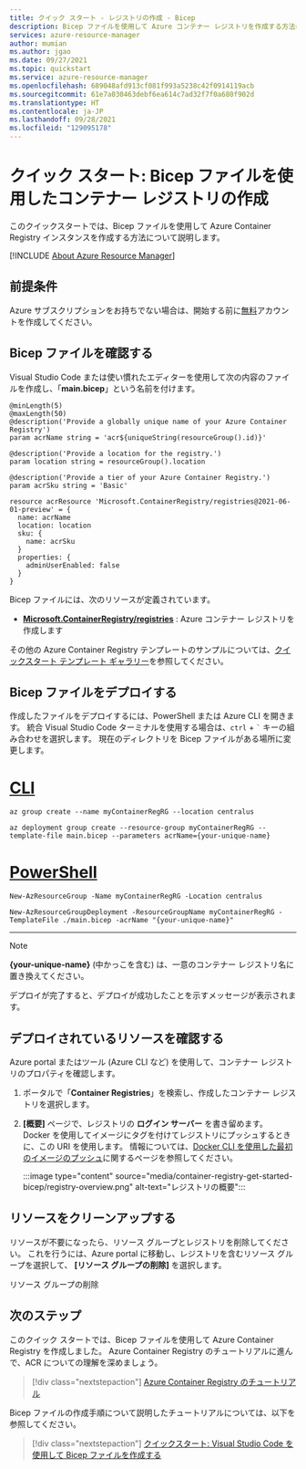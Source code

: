 ```yaml
---
title: クイック スタート - レジストリの作成 - Bicep
description: Bicep ファイルを使用して Azure コンテナー レジストリを作成する方法について説明します。
services: azure-resource-manager
author: mumian
ms.author: jgao
ms.date: 09/27/2021
ms.topic: quickstart
ms.service: azure-resource-manager
ms.openlocfilehash: 689048afd913cf081f993a5238c42f0914119acb
ms.sourcegitcommit: 61e7a030463debf6ea614c7ad32f7f0a680f902d
ms.translationtype: HT
ms.contentlocale: ja-JP
ms.lasthandoff: 09/28/2021
ms.locfileid: "129095178"
---
```

# <a name="quickstart-create-a-container-registry-by-using-a-bicep-file"></a>クイック スタート: Bicep ファイルを使用したコンテナー レジストリの作成

このクイックスタートでは、Bicep ファイルを使用して Azure Container Registry インスタンスを作成する方法について説明します。

[!INCLUDE [About Azure Resource Manager](../../includes/resource-manager-quickstart-bicep-introduction.md)]

## <a name="prerequisites"></a>前提条件

Azure サブスクリプションをお持ちでない場合は、開始する前に[無料](https://azure.microsoft.com/free/)アカウントを作成してください。

## <a name="review-the-bicep-file"></a>Bicep ファイルを確認する

Visual Studio Code または使い慣れたエディターを使用して次の内容のファイルを作成し、「**main.bicep**」という名前を付けます。

```bicep
@minLength(5)
@maxLength(50)
@description('Provide a globally unique name of your Azure Container Registry')
param acrName string = 'acr${uniqueString(resourceGroup().id)}'

@description('Provide a location for the registry.')
param location string = resourceGroup().location

@description('Provide a tier of your Azure Container Registry.')
param acrSku string = 'Basic'

resource acrResource 'Microsoft.ContainerRegistry/registries@2021-06-01-preview' = {
  name: acrName
  location: location
  sku: {
    name: acrSku
  }
  properties: {
    adminUserEnabled: false
  }
}
```

Bicep ファイルには、次のリソースが定義されています。

* **[Microsoft.ContainerRegistry/registries](/azure/templates/microsoft.containerregistry/registries)** : Azure コンテナー レジストリを作成します

その他の Azure Container Registry テンプレートのサンプルについては、[クイックスタート テンプレート ギャラリー](https://azure.microsoft.com/resources/templates/?resourceType=Microsoft.Containerregistry&pageNumber=1&sort=Popular)を参照してください。

## <a name="deploy-the-bicep-file"></a>Bicep ファイルをデプロイする

作成したファイルをデプロイするには、PowerShell または Azure CLI を開きます。 統合 Visual Studio Code ターミナルを使用する場合は、`ctrl` + ```` ` ```` キーの組み合わせを選択します。 現在のディレクトリを Bicep ファイルがある場所に変更します。

# <a name="cli"></a>[CLI](#tab/CLI)

```azurecli
az group create --name myContainerRegRG --location centralus

az deployment group create --resource-group myContainerRegRG --template-file main.bicep --parameters acrName={your-unique-name}
```

# <a name="powershell"></a>[PowerShell](#tab/PowerShell)

```azurepowershell
New-AzResourceGroup -Name myContainerRegRG -Location centralus

New-AzResourceGroupDeployment -ResourceGroupName myContainerRegRG -TemplateFile ./main.bicep -acrName "{your-unique-name}"
```

---

> [!NOTE]
> **{your-unique-name}** (中かっこを含む) は、一意のコンテナー レジストリ名に置き換えてください。

デプロイが完了すると、デプロイが成功したことを示すメッセージが表示されます。

## <a name="review-deployed-resources"></a>デプロイされているリソースを確認する

Azure portal またはツール (Azure CLI など) を使用して、コンテナー レジストリのプロパティを確認します。

1. ポータルで「**Container Registries**」を検索し、作成したコンテナー レジストリを選択します。

1. **[概要]** ページで、レジストリの **ログイン サーバー** を書き留めます。 Docker を使用してイメージにタグを付けてレジストリにプッシュするときに、この URI を使用します。 情報については、[Docker CLI を使用した最初のイメージのプッシュ](container-registry-get-started-docker-cli.md)に関するページを参照してください。

    :::image type="content" source="media/container-registry-get-started-bicep/registry-overview.png" alt-text="レジストリの概要":::

## <a name="clean-up-resources"></a>リソースをクリーンアップする

リソースが不要になったら、リソース グループとレジストリを削除してください。 これを行うには、Azure portal に移動し、レジストリを含むリソース グループを選択して、 **[リソース グループの削除]** を選択します。

リソース グループの削除

## <a name="next-steps"></a>次のステップ

このクイック スタートでは、Bicep ファイルを使用して Azure Container Registry を作成しました。 Azure Container Registry のチュートリアルに進んで、ACR についての理解を深めましょう。

> [!div class="nextstepaction"]
> [Azure Container Registry のチュートリアル](container-registry-tutorial-prepare-registry.md)

Bicep ファイルの作成手順について説明したチュートリアルについては、以下を参照してください。

> [!div class="nextstepaction"]
> [クイックスタート: Visual Studio Code を使用して Bicep ファイルを作成する](../azure-resource-manager/bicep/quickstart-create-bicep-use-visual-studio-code.md)

